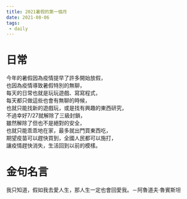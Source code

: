 ```yaml
---
title: 2021暑假的第一個月
date: 2021-08-06
tags:
 - daily
---
```


# 日常
今年的暑假因為疫情提早了許多開始放假，\
也因為疫情導致暑假特別的無聊，\
每天的日常也就是玩玩遊戲、寫寫程式，\
每天都只做這些也會有無聊的時候，\
也就只能找新的遊戲玩，或是找有興趣的東西研究，\
不過幸好7/27就解除了三級封鎖，\
雖然解除了但也不是絕對的安全，\
也就只能乖乖地在家，最多就出門買東西吃，\
期望疫苗可以趕快買到，全國人民都可以施打，\
讓疫情趕快消失，生活回到以前的模樣。

# 金句名言
我只知道，假如我去愛人生，那人生一定也會回愛我。－阿魯道夫‧魯賓斯坦